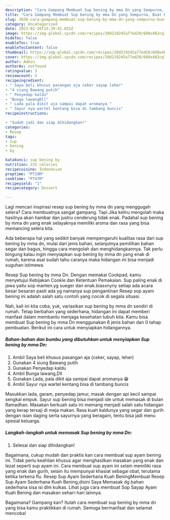 ```yaml
---
description: "Cara Gampang Membuat Sup bening by mma Dn yang Sempurna, Buat Buka Puasa Lezat Sekali"
title: "Cara Gampang Membuat Sup bening by mma Dn yang Sempurna, Buat Buka Puasa Lezat Sekali"
slug: 3030-cara-gampang-membuat-sup-bening-by-mma-dn-yang-sempurna-buat-buka-puasa-lezat-sekali
category: Uncategorized
date: 2023-02-26T15:39:41.015Z
image: https://img-global.cpcdn.com/recipes/20d219245a77ed20/680x482cq70/sup-bening-by-mma-dn-foto-resep-utama.jpg
hideToc: false
enableToc: true
enableTocContent: false
thumbnail: https://img-global.cpcdn.com/recipes/20d219245a77ed20/680x482cq70/sup-bening-by-mma-dn-foto-resep-utama.jpg
cover: https://img-global.cpcdn.com/recipes/20d219245a77ed20/680x482cq70/sup-bening-by-mma-dn-foto-resep-utama.jpg
author: Admin
authorAv: notfound
ratingvalue: 3
reviewcount: 4
recipeingredient:
- " Saya beli khusus pasangan aja ceker sayap leher"
- "4 siung Bawang putih"
- " Penyedap kaldu"
- "Bunga lawangDll"
- " Lada pala dikit aja sampai dapat aromanya "
- " Sayur nya wartel kentang bisa di tambang buncis"
recipeinstructions:

- "Sudah jadi dan siap dihidangkan!"
categories:
- Resep
tags:
- sup
- bening
- by

katakunci: sup bening by 
nutrition: 231 calories
recipecuisine: Indonesian
preptime: "PT19M"
cooktime: "PT47M"
recipeyield: "1"
recipecategory: Dessert

---
```



Lagi mencari inspirasi resep sup bening by mma dn yang menggugah selera? Cara membuatnya sangat gampang. Tapi Jika keliru mengolah maka hasilnya akan hambar dan justru cenderung tidak enak. Padahal sup bening by mma dn yang enak selayaknya memiliki aroma dan rasa yang bisa memancing selera kita.


Ada beberapa hal yang sedikit banyak mempengaruhi kualitas rasa dari sup bening by mma dn, mulai dari jenis bahan, selanjutnya pemilihan bahan segar dan bagus, hingga cara mengolah dan menghidangkannya. Tak perlu bingung kalau ingin menyiapkan sup bening by mma dn yang enak di rumah, karena asal sudah tahu caranya maka hidangan ini bisa menjadi suguhan istimewa.

Resep Sup bening by mma Dn. Dengan memakai Cookpad, kamu menyetujui Kebijakan Cookie dan Ketentuan Pemakaian. Sup paling enak di jawa yaitu sop manten.yg sueger dan enak.biasxnyny setiap ada acara besar besaran pasti ada yg namanya sup pengantinan Resep sop ayam bening ini adalah salah satu contoh yang cocok di segala situasi.


Nah, kali ini kita coba, yuk, variasikan sup bening by mma dn sendiri di rumah. Tetap berbahan yang sederhana, hidangan ini dapat memberi manfaat dalam membantu menjaga kesehatan tubuh kita. Kamu bisa membuat Sup bening by mma Dn menggunakan 6 jenis bahan dan 0 tahap pembuatan. Berikut ini cara untuk menyiapkan hidangannya.

<!--inarticleads1-->

##### Bahan-bahan dan bumbu yang dibutuhkan untuk menyiapkan Sup bening by mma Dn:

1. Ambil  Saya beli khusus pasangan aja (ceker, sayap, leher)
1. Gunakan 4 siung Bawang putih
1. Gunakan  Penyedap kaldu
1. Ambil Bunga lawang,Dll
1. Gunakan  Lada, pala dikit aja sampai dapat aromanya 😁
1. Ambil  Sayur nya wartel kentang bisa di tambang buncis


Masukkan lada, garam, penyedap jamur, masak dengan api kecil sampai sengkal empuk. Sayur sup bening bisa menjadi ide untuk memasak di bulan Ramadhan. Masakan berkuah satu ini memang menjadi salah satu hidangan yang kerap tersaji di meja makan. Rasa kuah kaldunya yang segar dan gurih dengan isian daging serta sayurnya yang beragam, tentu bisa jadi menu spesial keluarga. 

<!--inarticleads2-->

##### Langkah-langkah untuk memasak Sup bening by mma Dn:


1. Selesai dan siap dihidangkan!

Bagaimana, cukup mudah dan praktis kan cara membuat sup ayam bening ini. Tidak perlu keahlian khusus agar menghasilkan masakan yang enak dan lezat seperti sup ayam ini. Cara membuat sup ayam ini selain memiliki rasa yang enak dan gurih, selain itu mempunyai khasiat sebagai obat, terutama ketika terkena flu. Resep Sup Ayam Sederhana Kuah BeningMembuat Resep Sup Ayam Sederhana Kuah Bening,disini Saya Memasak dg bahan sederhana sisa isi dlm kulkas. Lihat juga cara membuat Sop Sayap Ayam Kuah Bening dan masakan sehari-hari lainnya. 

Bagaimana? Gampang kan? Itulah cara membuat sup bening by mma dn yang bisa kamu praktikkan di rumah. Semoga bermanfaat dan selamat mencoba!
